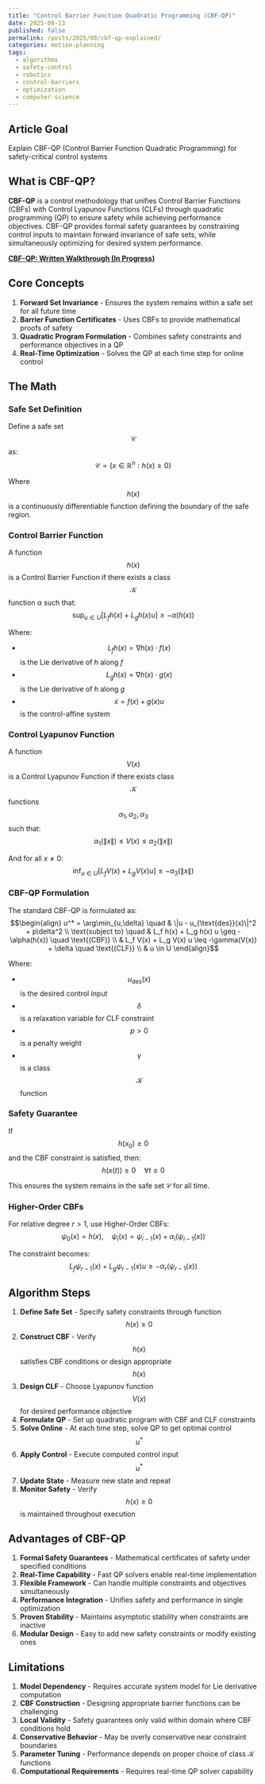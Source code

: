 ```yaml
---
title: "Control Barrier Function Quadratic Programming (CBF-QP)"
date: 2025-08-13
published: false
permalink: /posts/2025/08/cbf-qp-explained/
categories: motion-planning
tags:
  - algorithms
  - safety-control
  - robotics
  - control-barriers
  - optimization
  - computer-science
---
```



## Article Goal
Explain CBF-QP (Control Barrier Function Quadratic Programming) for safety-critical control systems

## What is CBF-QP?
**CBF-QP** is a control methodology that unifies Control Barrier Functions (CBFs) with Control Lyapunov Functions (CLFs) through quadratic programming (QP) to ensure safety while achieving performance objectives. CBF-QP provides formal safety guarantees by constraining control inputs to maintain forward invariance of safe sets, while simultaneously optimizing for desired system performance.

**[CBF-QP: Written Walkthrough (In Progress)](/files/CBF-QP.pdf)**

## Core Concepts
1. **Forward Set Invariance** - Ensures the system remains within a safe set for all future time
2. **Barrier Function Certificates** - Uses CBFs to provide mathematical proofs of safety
3. **Quadratic Program Formulation** - Combines safety constraints and performance objectives in a QP
4. **Real-Time Optimization** - Solves the QP at each time step for online control

## The Math

### Safe Set Definition
Define a safe set $$\mathcal{C}$$ as:
$$\mathcal{C} = \{x \in \mathbb{R}^n : h(x) \geq 0\}$$

Where $$h(x)$$ is a continuously differentiable function defining the boundary of the safe region.

### Control Barrier Function
A function $$h(x)$$ is a Control Barrier Function if there exists a class $$\mathcal{K}$$ function $\alpha$ such that:
$$\sup_{u \in U} \left[ L_f h(x) + L_g h(x) u \right] \geq -\alpha(h(x))$$

Where:
- $$L_f h(x) = \nabla h(x) \cdot f(x)$$ is the Lie derivative of $h$ along $f$
- $$L_g h(x) = \nabla h(x) \cdot g(x)$$ is the Lie derivative of $h$ along $g$
- $$\dot{x} = f(x) + g(x)u$$ is the control-affine system

### Control Lyapunov Function
A function $$V(x)$$ is a Control Lyapunov Function if there exists class $$\mathcal{K}$$ functions $$\alpha_1, \alpha_2, \alpha_3$$ such that:
$$\alpha_1(\|x\|) \leq V(x) \leq \alpha_2(\|x\|)$$

And for all $x \neq 0$:
$$\inf_{u \in U} \left[ L_f V(x) + L_g V(x) u \right] \leq -\alpha_3(\|x\|)$$

### CBF-QP Formulation
The standard CBF-QP is formulated as:
$$\begin{align}
u^* = \arg\min_{u,\delta} \quad & \|u - u_{\text{des}}(x)\|^2 + p\delta^2 \\
\text{subject to} \quad & L_f h(x) + L_g h(x) u \geq -\alpha(h(x)) \quad \text{(CBF)} \\
& L_f V(x) + L_g V(x) u \leq -\gamma(V(x)) + \delta \quad \text{(CLF)} \\
& u \in U
\end{align}$$

Where:
- $$u_{\text{des}}(x)$$ is the desired control input
- $$\delta$$ is a relaxation variable for CLF constraint
- $$p > 0$$ is a penalty weight
- $$\gamma$$ is a class $$\mathcal{K}$$ function

### Safety Guarantee
If $$h(x_0) \geq 0$$ and the CBF constraint is satisfied, then:
$$h(x(t)) \geq 0 \quad \forall t \geq 0$$

This ensures the system remains in the safe set $\mathcal{C}$ for all time.

### Higher-Order CBFs
For relative degree $r > 1$, use Higher-Order CBFs:
$$\psi_0(x) = h(x), \quad \psi_i(x) = \dot{\psi}_{i-1}(x) + \alpha_i(\psi_{i-1}(x))$$

The constraint becomes:
$$L_f \psi_{r-1}(x) + L_g \psi_{r-1}(x) u \geq -\alpha_r(\psi_{r-1}(x))$$

## Algorithm Steps
1. **Define Safe Set** - Specify safety constraints through function $$h(x) \geq 0$$
2. **Construct CBF** - Verify $$h(x)$$ satisfies CBF conditions or design appropriate $$h(x)$$
3. **Design CLF** - Choose Lyapunov function $$V(x)$$ for desired performance objective
4. **Formulate QP** - Set up quadratic program with CBF and CLF constraints
5. **Solve Online** - At each time step, solve QP to get optimal control $$u^*$$
6. **Apply Control** - Execute computed control input $$u^*$$
7. **Update State** - Measure new state and repeat
8. **Monitor Safety** - Verify $$h(x) \geq 0$$ is maintained throughout execution



## Advantages of CBF-QP
1. **Formal Safety Guarantees** - Mathematical certificates of safety under specified conditions
2. **Real-Time Capability** - Fast QP solvers enable real-time implementation
3. **Flexible Framework** - Can handle multiple constraints and objectives simultaneously
4. **Performance Integration** - Unifies safety and performance in single optimization
5. **Proven Stability** - Maintains asymptotic stability when constraints are inactive
6. **Modular Design** - Easy to add new safety constraints or modify existing ones

## Limitations
1. **Model Dependency** - Requires accurate system model for Lie derivative computation
2. **CBF Construction** - Designing appropriate barrier functions can be challenging
3. **Local Validity** - Safety guarantees only valid within domain where CBF conditions hold
4. **Conservative Behavior** - May be overly conservative near constraint boundaries
5. **Parameter Tuning** - Performance depends on proper choice of class $\mathcal{K}$ functions
6. **Computational Requirements** - Requires real-time QP solver capability
